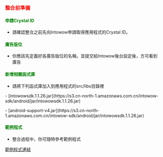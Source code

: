 ﻿﻿<h3 id='before' style='color:red'>整合前準備</h3>

<h4 id='CrystalID' style='color:green'>申請Crystal ID</h4>

- 請確認整合之前先向Intowow申請取得應用程式的Crystal ID。

<h4 id='placement' style='color:green'>廣告版位</h4>

- 你應該先定義好各廣告版位的名稱，並提交給Intowow後台設定後，方可看到廣告

<h4 id='import' style='color:green'>新增相關函式庫</h4>

- 請將下列函式庫加入到應用程式的src/libs目錄裡
<p/>
<sdklink/>
	- [intowowsdk.1.1.26.jar](https://s3.cn-north-1.amazonaws.com.cn/intowow-sdk/android/jar/intowowsdk.1.1.26.jar)
<p/>
	- [android-support-v4.jar](https://s3.cn-north-1.amazonaws.com.cn/intowow-sdk/android/jar/intowowsdk.1.1.26.jar)

	
<h4 id='import' style='color:green'>範例程式</h4>

- 整合過程中，你可隨時參考範例程式
<p/>
<a target="_blank" href="https://github.com/ddad-daniel/CrystalExpressSDK-CN-Demo.git">
範例程式連結
<a/>
